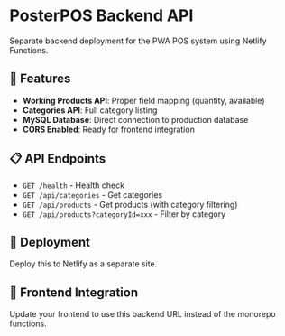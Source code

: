 # PosterPOS Backend API

Separate backend deployment for the PWA POS system using Netlify Functions.

## 🚀 Features

- **Working Products API**: Proper field mapping (quantity, available)
- **Categories API**: Full category listing
- **MySQL Database**: Direct connection to production database
- **CORS Enabled**: Ready for frontend integration

## 📋 API Endpoints

- `GET /health` - Health check
- `GET /api/categories` - Get categories
- `GET /api/products` - Get products (with category filtering)
- `GET /api/products?categoryId=xxx` - Filter by category

## 🔧 Deployment

Deploy this to Netlify as a separate site.

## 🎯 Frontend Integration

Update your frontend to use this backend URL instead of the monorepo functions.
